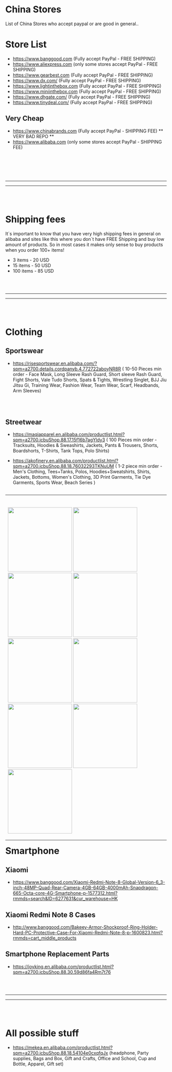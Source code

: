 # China Stores
List of China Stores who accept paypal or are good in general..


# Store List
- https://www.banggood.com (Fully accept PayPal - FREE SHIPPING)
- https://www.aliexpress.com (only some stores accept PayPal - FREE SHIPPING)
- https://www.gearbest.com  (Fully accept PayPal - FREE SHIPPING)
- https://www.dx.com/ (Fully accept PayPal - FREE SHIPPING)
- https://www.lightinthebox.com (Fully accept PayPal - FREE SHIPPING)
- https://www.miniinthebox.com (Fully accept PayPal - FREE SHIPPING)
- https://www.dhgate.com/  (Fully accept PayPal - FREE SHIPPING)
- https://www.tinydeal.com/  (Fully accept PayPal - FREE SHIPPING)

## Very Cheap
- https://www.chinabrands.com (Fully accept PayPal - SHIPPING FEE) ** VERY BAD REPO **
- https://www.alibaba.com (only some stores accept PayPal - SHIPPING FEE)


<br />
<br />


<br />
<br />


 _____________________________________________________
 _____________________________________________________


<br />
<br />





# Shipping fees
It´s important to know that you have very high shipping fees in general on alibaba and sites like this where you don´t have FREE Shipping and buy low amount of products. So in most cases it makes only sense to buy products when you order 100+ items!
<br />
- 3 items - 20 USD
- 15 items - 50 USD
- 100 items - 85 USD



<br />
<br />


 _____________________________________________________
 _____________________________________________________


<br />
<br />


# Clothing

## Sportswear
- https://risesportswear.en.alibaba.com/?spm=a2700.details.cordpanyb.4.772722aboyNR8R ( 10-50 Pieces min order - Face Mask, Long Sleeve Rash Guard, Short sleeve Rash Guard, Fight Shorts, Vale Tudo Shorts, Spats & Tights, Wrestling Singlet, BJJ Jiu Jitsu Gi, Training Wear, Fashion Wear, Team Wear, Scarf, Headbands, Arm Sleeves)

<br />
<br />

## Streetwear
- https://maqiapparel.en.alibaba.com/productlist.html?spm=a2700.icbuShop.88.17.15f16b7agYldy3 ( 100 Pieces min order - Tracksuits, Hoodies & Sweashirts, Jackets, Pants & Trousers, Shorts, Boardshorts, T-Shirts, Tank Tops, Polo Shirts)

- https://akofinery.en.alibaba.com/productlist.html?spm=a2700.icbuShop.88.18.76032293TKNuUM ( 1-2 piece min order - Men's Clothing, Tees+Tanks, Polos, Hoodies+Sweatshirts, Shirts, Jackets, Bottoms, Women's Clothing, 3D Print Garments, Tie Dye Garments, Sports Wear, Beach Series )

<table align="left"><tr>
<td align="left" width="9999">
 
<br />[<img width="200" src="https://sc01.alicdn.com/kf/H1da0c255b32240a3bdec461b23eab5b4D.jpg">](https://www.alibaba.com/product-detail/black-wholesale-hoodies-custom-mens-bulk_62410913308.html?spm=a2700.galleryofferlist.0.0.7530339bpBTNyJ)
[<img width="200" src="https://sc02.alicdn.com/kf/H55313c1cd3944a41a60d6e20b93c085e8.jpg">](https://www.alibaba.com/product-detail/NASA-100-Polyester-Short-Sleeve-Unisex_62469446933.html?spm=a2700.icbuShop.41413.11.7b35c0e4e6ymJ5)
[<img width="200" src="https://sc01.alicdn.com/kf/Hef3b13e13c924c948879cbe0c34f381ec.jpg">](https://www.alibaba.com/product-detail/Oem-Custom-Trendy-Design-Fancy-Print_62415775337.html?spm=a2700.icbuShop.41413.33.5df25084iUEdl6)
[<img width="200" src="https://sc02.alicdn.com/kf/He7926af33d6d41d8965e899654f28d74A.jpg">](https://www.alibaba.com/product-detail/Manufacture-nasa-hoodie-mens-pullover-fashion_62411721606.html?spm=a2700.icbuShop.41413.41.30165084DPuDEK)
[<img width="200" src="https://sc02.alicdn.com/kf/H0db3dbf733204dc0823cbbdc6df68772o.jpg">](https://www.alibaba.com/product-detail/Men-Custom-55-Heavy-Warm-Cotton_62480589992.html?spm=a2700.icbuShop.41413.33.2adc5084mak98X&bypass=true)
[<img width="200" src="https://sc02.alicdn.com/kf/H071814a6118d4d75a91322ef4ba81bace.jpg">](https://www.alibaba.com/product-detail/1piece-drop-shipping-custom-full-3D_62445780321.html?spm=a2700.icbuShop.41413.75.2959658fNuvq2c)
[<img width="200" src="https://sc02.alicdn.com/kf/Hc2b2ebc6d46f46958bd63599fdbe8b49e.jpg">](https://www.alibaba.com/product-detail/Top-quality-custom-GOT7-cotton-polyester_62487926817.html?spm=a2700.icbuShop.41413.71.1f13658fDSP4UI)
[<img width="200" src="https://sc01.alicdn.com/kf/Hcf45008715f743198e0111e02cc78333h.jpg">](https://www.alibaba.com/product-detail/custom-t-shirt-printing-comic-sublimation_62467449671.html?spm=a2700.icbuShop.41413.85.1f13658fDSP4UI)
[<img width="200" src="https://sc01.alicdn.com/kf/H3e15d7e7fe654c148935a5fc7bd8a294y.jpg">](https://www.alibaba.com/product-detail/Wholesale-customized-signs-NASA-represent-America_62455924971.html?spm=a2700.icbuShop.41413.19.55977fc6BzGD3q)














</td>
</tr>
</table>







<br />
<br />


 _____________________________________________________
 _____________________________________________________


<br />
<br />


# Smartphone


## Xiaomi
- https://www.banggood.com/Xiaomi-Redmi-Note-8-Global-Version-6_3-inch-48MP-Quad-Rear-Camera-4GB-64GB-4000mAh-Snapdragon-665-Octa-core-4G-Smartphone-p-1577312.html?rmmds=search&ID=6277631&cur_warehouse=HK

## Xiaomi Redmi Note 8 Cases
- http://www.banggood.com/Bakeey-Armor-Shockproof-Ring-Holder-Hard-PC-Protective-Case-For-Xiaomi-Redmi-Note-8-p-1600823.html?rmmds=cart_middle_products


## Smartphone Replacement Parts
- https://joyking.en.alibaba.com/productlist.html?spm=a2700.icbuShop.88.30.59d86fa4Rm7t76

<br />
<br />


 _____________________________________________________
 _____________________________________________________


<br />
<br />

# All possible stuff

- https://mekea.en.alibaba.com/productlist.html?spm=a2700.icbuShop.88.18.54104e0cxqfqJx (headphone, Party supplies, Bags and Box, Gift and Crafts, Office and School, Cup and Bottle, Apparel, Gift set)





